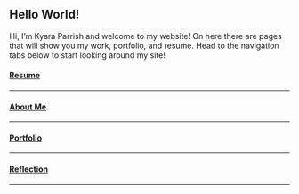 ## Hello World!

Hi, I’m Kyara Parrish and welcome to my website! On here there are pages that will show you my work, portfolio, and resume. Head to the navigation tabs below to start looking around my site!


#### [Resume](resume.md)
------
#### [About Me](about.md)
------
#### [Portfolio](portfolio.md)
------
#### [Reflection](reflection.md)
------
